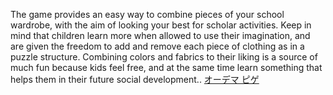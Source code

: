 The game provides an easy way to combine pieces of your school wardrobe, with the aim of looking your best for scholar activities. Keep in mind that children learn more when allowed to use their imagination, and are given the freedom to add and remove each piece of clothing as in a puzzle structure. Combining colors and fabrics to their liking is a source of much fun because kids feel free, and at the same time learn something that helps them in their future social development..
 <a href="http://www.asianconnex.com/watchonlinejp.asp?cheap=products-c4.html" title="オーデマ ピゲ">オーデマ ピゲ</a>